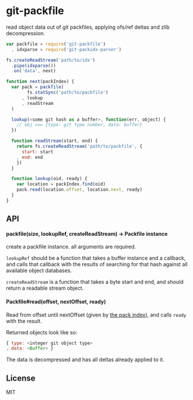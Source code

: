 # git-packfile

read object data out of git packfiles, applying
ofs/ref deltas and zlib decompression.

```javascript
var packfile = require('git-packfile')
  , idxparse = require('git-packidx-parser')

fs.createReadStream('path/to/idx')
  .pipe(idxparse())
  .on('data', next)

function next(packIndex) {
  var pack = packfile(
        fs.statSync('path/to/packfile')
      , lookup
      , readStream
  )

  lookup(<some git hash as a buffer>, function(err, object) {
    // obj === {type: git type number, data: buffer}
  })

  function readStream(start, end) {
    return fs.createReadStream('path/to/packfile', {
      start: start
    , end: end
    })
  }

  function lookup(oid, ready) {
    var location = packIndex.find(oid)
    pack.read(location.offset, location.next, ready)
  }
} 

```

## API

#### packfile(size, lookupRef, createReadStream) -> Packfile instance

create a packfile instance. all arguments are required.

`lookupRef` should be a function that takes a buffer instance and a callback,
and calls that callback with the results of searching for that hash against all
available object databases. 

`createReadStream` is a function that takes a byte start and end, and should
return a readable stream object.

#### Packfile#read(offset, nextOffset, ready)

Read from offset until nextOffset (given by [the pack index](http://npm.im/git-packidx-parser)), and calls `ready` with the result.

Returned objects look like so:

```javascript
{ type: <integer git object type>
, data: <Buffer> }
```

The data is decompressed and has all deltas already applied to it.

## License

MIT
